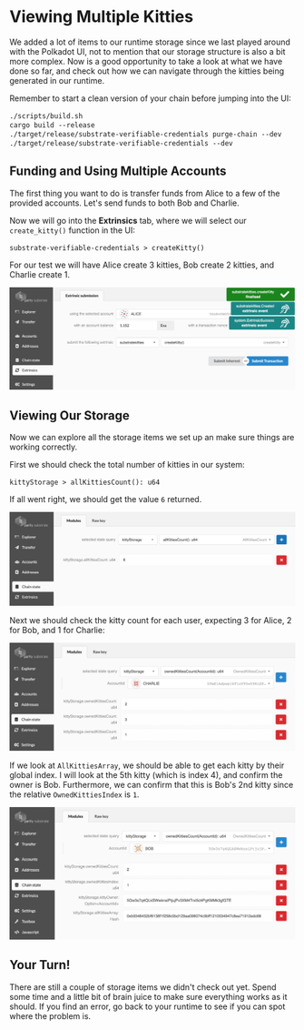 Viewing Multiple Kitties
===

We added a lot of items to our runtime storage since we last played around with the Polkadot UI, not to mention that our storage structure is also a bit more complex. Now is a good opportunity to take a look at what we have done so far, and check out how we can navigate through the kitties being generated in our runtime.

Remember to start a clean version of your chain before jumping into the UI:

```
./scripts/build.sh
cargo build --release
./target/release/substrate-verifiable-credentials purge-chain --dev
./target/release/substrate-verifiable-credentials --dev
```

## Funding and Using Multiple Accounts

The first thing you want to do is transfer funds from Alice to a few of the provided accounts. Let's send funds to both Bob and Charlie.

Now we will go into the **Extrinsics** tab, where we will select our `create_kitty()` function in the UI:

```
substrate-verifiable-credentials > createKitty()
```

For our test we will have Alice create 3 kitties, Bob create 2 kitties, and Charlie create 1.

![An image of Alice creating a Kitty](./assets/alice-creates-kitty.png)

## Viewing Our Storage

Now we can explore all the storage items we set up an make sure things are working correctly.

First we should check the total number of kitties in our system:

```
kittyStorage > allKittiesCount(): u64
```

If all went right, we should get the value `6` returned.

![An image of AllKittiesCount](./assets/all-kitties-count.png)

Next we should check the kitty count for each user, expecting 3 for Alice, 2 for Bob, and 1 for Charlie:

![An image of individual kitty count](./assets/owner-kitty-count.png)

If we look at `AllKittiesArray`, we should be able to get each kitty by their global index. I will look at the 5th kitty (which is index 4), and confirm the owner is Bob. Furthermore, we can confirm that this is Bob's 2nd kitty since the relative `OwnedKittiesIndex` is `1`.

![An image of Bob's kitty in storage](./assets/bob-owned-kitty.png)

## Your Turn!

There are still a couple of storage items we didn't check out yet. Spend some time and a little bit of brain juice to make sure everything works as it should. If you find an error, go back to your runtime to see if you can spot where the problem is.